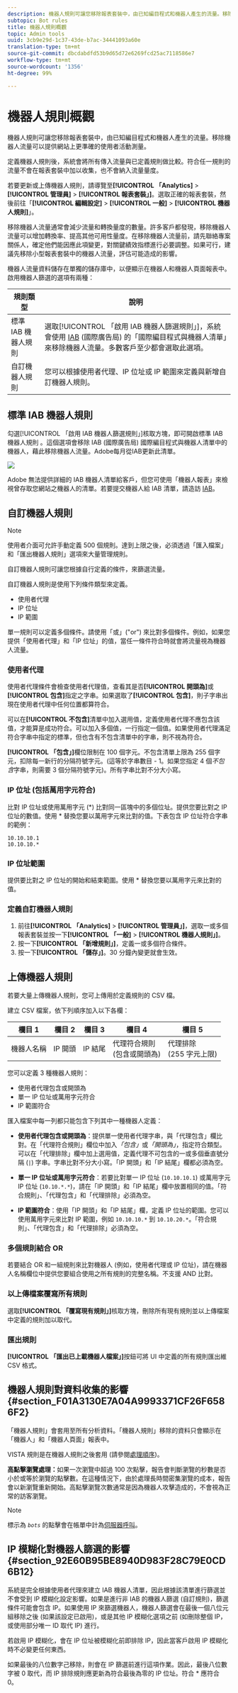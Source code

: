 ```yaml
---
description: 機器人規則可讓您移除報表套裝中，由已知編目程式和機器人產生的流量。移除機器人流量可以提供網站上更準確的使用者活動測量。
subtopic: Bot rules
title: 機器人規則概觀
topic: Admin tools
uuid: 3cb9e29d-1c37-43de-b7ac-34441093a60e
translation-type: tm+mt
source-git-commit: dbcdabdfd53b9d65d72e6269fcd25ac7118586e7
workflow-type: tm+mt
source-wordcount: '1356'
ht-degree: 99%

---
```



# 機器人規則概觀

機器人規則可讓您移除報表套裝中，由已知編目程式和機器人產生的流量。移除機器人流量可以提供網站上更準確的使用者活動測量。

定義機器人規則後，系統會將所有傳入流量與已定義規則做比較。符合任一規則的流量不會在報表套裝中加以收集，也不會納入流量量度。

若要更新或上傳機器人規則，請導覽至&#x200B;**[!UICONTROL 「Analytics]** > **[!UICONTROL 管理員]** > **[!UICONTROL 報表套裝」]**。選取正確的報表套裝，然後前往「**[!UICONTROL 編輯設定]** > **[!UICONTROL 一般]** > **[!UICONTROL 機器人規則]**」。

移除機器人流量通常會減少流量和轉換量度的數量。許多客戶都發現，移除機器人流量可以增加轉換率、提高其他可用性量度。在移除機器人流量前，請先聯絡專案關係人，確定他們能因應此項變更，對關鍵績效指標進行必要調整。如果可行，建議先移除小型報表套裝中的機器人流量，評估可能造成的影響。

機器人流量資料儲存在單獨的儲存庫中，以便顯示在機器人和機器人頁面報表中。啟用機器人篩選的選項有兩種：

| 規則類型 | 說明 |
|--- |--- |
| 標準 IAB 機器人規則 | 選取[!UICONTROL 「啟用 IAB 機器人篩選規則」]，系統會使用 [IAB](https://www.iab.com) (國際廣告局) 的「國際編目程式與機器人清單」來移除機器人流量。多數客戶至少都會選取此選項。 |
| 自訂機器人規則 | 您可以根據使用者代理、IP 位址或 IP 範圍來定義與新增自訂機器人規則。 |

## 標準 IAB 機器人規則

勾選[!UICONTROL 「啟用 IAB 機器人篩選規則」]核取方塊，即可開啟標準 IAB 機器人規則 。這個選項會移除 IAB (國際廣告局) 國際編目程式與機器人清單中的機器人，藉此移除機器人流量。Adobe每月從IAB更新此清單。

![](assets/bot-iab-checkbox.png)

Adobe 無法提供詳細的 IAB 機器人清單給客戶，但您可使用「機器人報表」來檢視曾存取您網站之機器人的清單。若要提交機器人給 IAB 清單，請造訪 [IAB](https://www.iab.com)。

## 自訂機器人規則

>[!NOTE]
>
>使用者介面可允許手動定義 500 個規則。達到上限之後，必須透過「匯入檔案」和「匯出機器人規則」選項來大量管理規則。

自訂機器人規則可讓您根據自行定義的條件，來篩選流量。

自訂機器人規則是使用下列條件類型來定義。

* 使用者代理
* IP 位址
* IP 範圍

單一規則可以定義多個條件。請使用「或」(&quot;or&quot;) 來比對多個條件。例如，如果您提供「使用者代理」和「IP 位址」的值，當任一條件符合時就會將流量視為機器人流量。

### 使用者代理

使用者代理條件會檢查使用者代理值，查看其是否&#x200B;**[!UICONTROL 開頭為]**&#x200B;或&#x200B;**[!UICONTROL 包含]**&#x200B;指定之字串。如果選取了&#x200B;**[!UICONTROL 包含]**，則子字串出現在使用者代理中任何位置都算符合。

可以在&#x200B;**[!UICONTROL 不包含]**&#x200B;清單中加入選用值，定義使用者代理不應包含該值，才能算是成功符合。可以加入多個值，一行指定一個值。如果使用者代理滿足符合字串中指定的標準，但也含有不包含清單中的字串，則不視為符合。

**[!UICONTROL 「包含」]**&#x200B;欄位限制在 100 個字元。不包含清單上限為 255 個字元，扣除每一新行的分隔符號字元。(這等於字串數目 - 1。如果您指定 4 個&#x200B;*不包含*&#x200B;字串，則需要 3 個分隔符號字元)。所有字串比對不分大小寫。

### IP 位址 (包括萬用字元符合)

比對 IP 位址或使用萬用字元 (*) 比對同一區塊中的多個位址。提供您要比對之 IP 位址的數值。使用 * 替換您要以萬用字元來比對的值。下表包含 IP 位址符合字串的範例：

```
10.10.10.1
10.10.10.*
```

### IP 位址範圍

提供要比對之 IP 位址的開始和結束範圍。使用 * 替換您要以萬用字元來比對的值。

### 定義自訂機器人規則

1. 前往&#x200B;**[!UICONTROL 「Analytics]** > **[!UICONTROL 管理員」]**，選取一或多個報表套裝並按一下&#x200B;**[!UICONTROL 「一般]** > **[!UICONTROL 機器人規則」]**。
1. 按一下&#x200B;**[!UICONTROL 「新增規則」]**，定義一或多個符合條件。
1. 按一下&#x200B;**[!UICONTROL 「儲存」]**。30 分鐘內變更就會生效。

## 上傳機器人規則

若要大量上傳機器人規則，您可上傳用於定義規則的 CSV 檔。

建立 CSV 檔案，依下列順序加入以下各欄：

| 欄目 1 | 欄目 2 | 欄目 3 | 欄目 4 | 欄目 5 |
|--- |--- |---|---|---|
| 機器人名稱 | IP 開頭 | IP 結尾 | 代理符合規則 <br>(包含或開頭為)</br> | 代理排除 <br>(255 字元上限)</br> |

您可以定義 3 種機器人規則：

* 使用者代理包含或開頭為
* 單一 IP 位址或萬用字元符合
* IP 範圍符合

匯入檔案中每一列都只能包含下列其中一種機器人定義：

* **使用者代理包含或開頭為**：提供單一使用者代理字串，與「代理包含」欄比對。在「代理符合規則」欄位中加入&#x200B;*「包含」*&#x200B;或&#x200B;*「開頭為」*，指定符合類型。可以在「代理排除」欄中加上選用值，定義代理不可包含的一或多個垂直號分隔 (`|`) 字串。字串比對不分大小寫。「IP 開頭」和「IP 結尾」欄都必須為空。

* **單一 IP 位址或萬用字元符合**：若要比對單一 IP 位址 (`10.10.10.1`) 或萬用字元 IP 位址 (`10.10.*.*`)，請在「IP 開頭」和「IP 結尾」欄中放置相同的值。「符合規則」、「代理包含」和「代理排除」必須為空。

* **IP 範圍符合**：使用「IP 開頭」和「IP 結尾」欄，定義 IP 位址的範圍。您可以使用萬用字元來比對 IP 範圍，例如 `10.10.10.*` 到 `10.10.20.*`。「符合規則」、「代理包含」和「代理排除」必須為空。

### 多個規則結合 OR

若要結合 OR 和一組規則來比對機器人 (例如，使用者代理或 IP 位址)，請在機器人名稱欄位中提供您要組合使用之所有規則的完整名稱。不支援 AND 比對。

### 以上傳檔案覆寫所有規則

選取&#x200B;**[!UICONTROL 「覆寫現有規則」]**&#x200B;核取方塊，刪除所有現有規則並以上傳檔案中定義的規則加以取代。

### 匯出規則

**[!UICONTROL 「匯出已上載機器人檔案」]**&#x200B;按鈕可將 UI 中定義的所有規則匯出維 CSV 格式。


## 機器人規則對資料收集的影響 {#section_F01A3130E7A04A9993371CF26F6586F2}

「機器人規則」會套用至所有分析資料。「機器人規則」移除的資料只會顯示在「機器人」和「機器人頁面」報表中。

VISTA 規則是在機器人規則之後套用 (請參閱[處理順序](/help/admin/admin/c-processing-rules/c-processing-rules-configuration/processing-rule-order.md))。

**高點擊瀏覽處理：**&#x200B;如果一次瀏覽中超過 100 次點擊，報告會判斷瀏覽的秒數是否小於或等於瀏覽的點擊數。在這種情況下，由於處理長時間密集瀏覽的成本，報告會以新瀏覽重新開始。高點擊瀏覽次數通常是因為機器人攻擊造成的，不會視為正常的訪客瀏覽。

>[!NOTE]
>
>標示為 *`bots`* 的點擊會在帳單中計為[伺服器呼叫](/help/admin/c-server-call-usage/overage-overview.md)。

## IP 模糊化對機器人篩選的影響 {#section_92E60B95BE8940D983F28C79E0CD6B12}

系統是完全根據使用者代理來建立 IAB 機器人清單，因此根據該清單進行篩選並不會受到 IP 模糊化設定影響。如果是進行非 IAB 的機器人篩選 (自訂規則)，篩選條件可能會包含 IP。如果使用 IP 來篩選機器人，機器人篩選會在最後一個八位元組移除之後 (如果該設定已啟用)，或是其他 IP 模糊化選項之前 (如刪除整個 IP，或使用部分唯一 ID 取代 IP) 進行。

若啟用 IP 模糊化，會在 IP 位址被模糊化前即排除 IP，因此當客戶啟用 IP 模糊化時不必變更任何東西。

如果最後的八位數字己移除，則會在 IP 篩選前進行這項作業。因此，最後八位數字被 0 取代，而 IP 排除規則應更新為符合最後為零的 IP 位址。符合 * 應符合 0。
